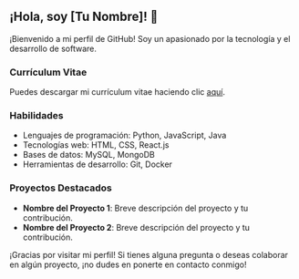 
## ¡Hola, soy [Tu Nombre]! 👋

¡Bienvenido a mi perfil de GitHub! Soy un apasionado por la tecnología y el desarrollo de software.

### Currículum Vitae

Puedes descargar mi currículum vitae haciendo clic [aquí]([enlace_a_tu_curriculum.html](https://www.canva.com/design/DAF6RbpR2wE/qrA9RllscYUB00kHsEjLRQ/edit?utm_content=DAF6RbpR2wE&utm_campaign=designshare&utm_medium=link2&utm_source=sharebutton)).

### Habilidades

- Lenguajes de programación: Python, JavaScript, Java
- Tecnologías web: HTML, CSS, React.js
- Bases de datos: MySQL, MongoDB
- Herramientas de desarrollo: Git, Docker

### Proyectos Destacados

- **Nombre del Proyecto 1**: Breve descripción del proyecto y tu contribución.
- **Nombre del Proyecto 2**: Breve descripción del proyecto y tu contribución.

¡Gracias por visitar mi perfil! Si tienes alguna pregunta o deseas colaborar en algún proyecto, ¡no dudes en ponerte en contacto conmigo!
